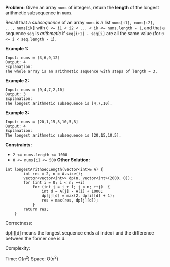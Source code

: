 **Problem:**
Given an array `nums` of integers, return the **length** of the longest arithmetic subsequence in `nums`.

Recall that a *subsequence* of an array `nums` is a list `nums[i1], nums[i2], ..., nums[ik]` with `0 <= i1 < i2 < ... < ik <= nums.length - 1`, and that a sequence `seq` is *arithmetic* if `seq[i+1] - seq[i]` are all the same value (for `0 <= i < seq.length - 1`).

 

**Example 1:**

```
Input: nums = [3,6,9,12]
Output: 4
Explanation: 
The whole array is an arithmetic sequence with steps of length = 3.
```

**Example 2:**

```
Input: nums = [9,4,7,2,10]
Output: 3
Explanation: 
The longest arithmetic subsequence is [4,7,10].
```

**Example 3:**

```
Input: nums = [20,1,15,3,10,5,8]
Output: 4
Explanation: 
The longest arithmetic subsequence is [20,15,10,5].
```

 

**Constraints:**

- `2 <= nums.length <= 1000`
- `0 <= nums[i] <= 500`
**Other Solution:**
```
int longestArithSeqLength(vector<int>& A) {
        int res = 2, n = A.size();
        vector<vector<int>> dp(n, vector<int>(2000, 0));
        for (int i = 0; i < n; ++i)
            for (int j = i + 1; j < n; ++j)  {
                int d = A[j] - A[i] + 1000;
                dp[j][d] = max(2, dp[i][d] + 1);
                res = max(res, dp[j][d]);
            }
        return res;
    }
```
Correctness:

dp[i][d] means the longest sequence ends at index i and the difference between the former one is d.

Complexity:

Time: O($n^2$)
Space: O($n^2$)